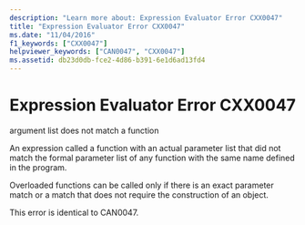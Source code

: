 ```yaml
---
description: "Learn more about: Expression Evaluator Error CXX0047"
title: "Expression Evaluator Error CXX0047"
ms.date: "11/04/2016"
f1_keywords: ["CXX0047"]
helpviewer_keywords: ["CAN0047", "CXX0047"]
ms.assetid: db23d0db-fce2-4d86-b391-6e1d6ad13fd4
---
```

# Expression Evaluator Error CXX0047

argument list does not match a function

An expression called a function with an actual parameter list that did not match the formal parameter list of any function with the same name defined in the program.

Overloaded functions can be called only if there is an exact parameter match or a match that does not require the construction of an object.

This error is identical to CAN0047.
